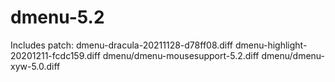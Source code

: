 # dmenu-5.2
Includes patch:
dmenu-dracula-20211128-d78ff08.diff
dmenu-highlight-20201211-fcdc159.diff
dmenu/dmenu-mousesupport-5.2.diff
dmenu/dmenu-xyw-5.0.diff
